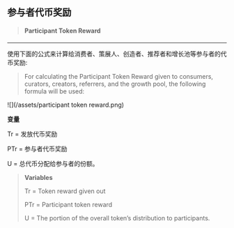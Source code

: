 ## 参与者代币奖励

> #### Participant Token Reward

---

使用下面的公式来计算给消费者、策展人、创造者、推荐者和增长池等参与者的代币奖励:

> For calculating the Participant Token Reward given to consumers, curators, creators, referrers, and the growth pool, the following formula will be used:

![](/assets/participant token reward.png)

**变量**

Tr = 发放代币奖励

PTr = 参与者代币奖励

U = 总代币分配给参与者的份额。

> **Variables**
>
> Tr = Token reward given out
>
> PTr = Participant token reward
>
> U = The portion of the overall token’s distribution to participants.



